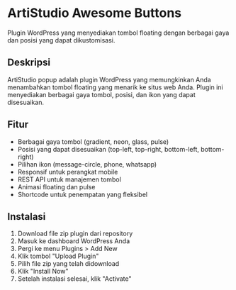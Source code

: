 # ArtiStudio Awesome Buttons

Plugin WordPress yang menyediakan tombol floating dengan berbagai gaya dan posisi yang dapat dikustomisasi.

## Deskripsi

ArtiStudio popup adalah plugin WordPress yang memungkinkan Anda menambahkan tombol floating yang menarik ke situs web Anda. Plugin ini menyediakan berbagai gaya tombol, posisi, dan ikon yang dapat disesuaikan.

## Fitur

- Berbagai gaya tombol (gradient, neon, glass, pulse)
- Posisi yang dapat disesuaikan (top-left, top-right, bottom-left, bottom-right)
- Pilihan ikon (message-circle, phone, whatsapp)
- Responsif untuk perangkat mobile
- REST API untuk manajemen tombol
- Animasi floating dan pulse
- Shortcode untuk penempatan yang fleksibel

## Instalasi

1. Download file zip plugin dari repository
2. Masuk ke dashboard WordPress Anda
3. Pergi ke menu Plugins > Add New
4. Klik tombol "Upload Plugin"
5. Pilih file zip yang telah didownload
6. Klik "Install Now"
7. Setelah instalasi selesai, klik "Activate"
